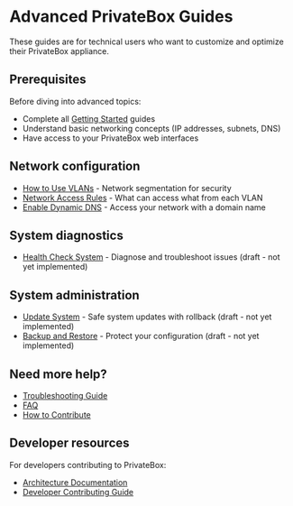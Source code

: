 # Advanced PrivateBox Guides

These guides are for technical users who want to customize and optimize their PrivateBox appliance.

## Prerequisites

Before diving into advanced topics:
- Complete all [Getting Started](../getting-started/) guides
- Understand basic networking concepts (IP addresses, subnets, DNS)
- Have access to your PrivateBox web interfaces

## Network configuration

- [How to Use VLANs](./how-to-use-vlans.md) - Network segmentation for security
- [Network Access Rules](./network-access-rules.md) - What can access what from each VLAN
- [Enable Dynamic DNS](./enable-dynamic-dns.md) - Access your network with a domain name

## System diagnostics

- [Health Check System](./health-check.md) - Diagnose and troubleshoot issues (draft - not yet implemented)

## System administration

- [Update System](./update-system.md) - Safe system updates with rollback (draft - not yet implemented)
- [Backup and Restore](./backup-restore.md) - Protect your configuration (draft - not yet implemented)

## Need more help?

- [Troubleshooting Guide](../getting-started/troubleshooting-guide.md)
- [FAQ](../getting-started/faq.md)
- [How to Contribute](../../contributing/how-to-contribute.md)

## Developer resources

For developers contributing to PrivateBox:
- [Architecture Documentation](../../architecture/)
- [Developer Contributing Guide](../../contributing/README.md)
